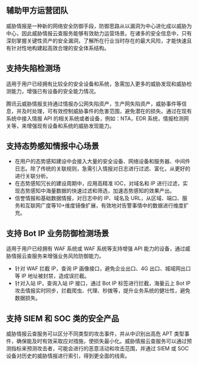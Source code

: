 ## 辅助甲方运营团队
威胁情报是一种新的网络安全防御手段，防御思路从以漏洞为中心进化成以威胁为中心，因此威胁情报云查服务能够有效助力运营场景。在诸多的安全信息中，只有深刻掌握关键性资产的安全漏洞，了解所在行业当时存在的最大风险，才能快速且有针对性地构建起高效合理的安全体系结构。

## 支持失陷检测场
适用于用户已经拥有比较全的安全设备和系统，急需加入更多的威胁发现和威胁检测能力，增强已有设备的安全能力情况。

腾讯云威胁情报支持通过情报办公网失陷资产，生产网失陷资产，威胁事件等信息，并及时处理，可有效控制威胁事件的危害范围，避免潜在的损失。通过在现有系统中接入情报 API 的相关系统或者设备，例如：NTA，EDR 系统，情报检测网关等，来增强现有设备和系统的威胁发现能力。

## 支持态势感知情报中心场景
- 在用户的态势感知建设中会接入大量的安全设备、网络设备和服务器、中间件日志。除了传统的关联规则，急需引入情报对日志进行过滤、富化，从更好的进行关联分析。
- 在态势感知冗长的建设周期中，应用高精准 IOC，对域名和 IP 进行过滤，实现态势感知中海量数据的快速过滤和筛选，加速态势感知的效果产出。
- 信誉情报和基础数据情报，对日志中的 IP、域名及 URL，从区域、端口、服务和互联网广度等10+维度镜像扩展，有效地对告警事情中的数据进行维度扩充。

## 支持 Bot IP 业务防御检测场景
适用于用户已经拥有 WAF 系统或 WAF 系统等支持增强 API 能力的设备，通过威胁情报云查服务来增强业务风险防御能力。
- 针对 WAF 拦截 IP，查询 IP 画像接口，避免企业出口、4G 出口、城域网出口等 IP 地址被封禁，造成误拦截。
- 针对入站 IP，查询入站 IP 接口，通过 Bot IP 标签进行拦截，海量云上 Bot IP 攻击情报实时同步，拦截爬虫、代理、秒拨等，提升业务系统的健壮性，避免数据损失。


## 支持 SIEM 和 SOC 类的安全产品
威胁情报云查服务可以区分不同类型的攻击事件，并从中识别出高危 APT 类型事件，确保能及时有效采取应对措施，使损失最小化。威胁情报云查服务可以通过预测指标来预测攻击者，可能会进行的恶意活动和攻击范围，并通过 SIEM 或 SOC 设备对历史的威胁情报进行索引，得到更全面的线索。


